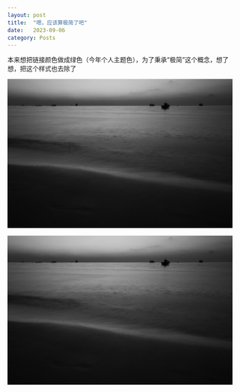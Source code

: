 ```yaml
---
layout: post
title:  "嗯，应该算极简了吧"
date:   2023-09-06
category: Posts
---
```


本来想把链接颜色做成绿色（今年个人主题色），为了秉承“极简”这个概念，想了想，把这个样式也去除了

![p1](../../img/2023-09-06_1.jpg)

[![Image Alt Text](../../img/2023-09-06_1.jpg)](../../img/2023-09-06_1.jpg)